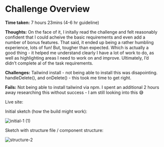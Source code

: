 # Challenge Overview

**Time taken:** 7 hours 23mins (4-6 hr guideline)
<br>

**Thoughts:** On the face of it, I initally read the challenge and felt reasonably confident that I could acheive the basic requirements and even add a number of bonus features. 
That said, it ended up being a rather humbling experience, lots of fun! But, tougher than expected. Which is actually a good thing - it helped me understand clearly I have a lot of work to do, as well as highlighting areas I need to work on and improve. Ultimately, I’d didn’t complete al of the task requirements.
<br>

**Challenges:** Tailwind install - not being able to install this was disapointing. handleDelete(), and onDelete() - this took me time to get right.
<br>

**Fails:** Not being able to install tailwind via npm. I spent an additional 2 hours away researching this without success - I am still looking into this 😅
<br>

Live site: 

Initial sketch (how the build might work):

![initial-1 (1)](https://github.com/JAldo1980/marketing-pod-dashboard-challenge/assets/80925002/5412d7a5-358a-4982-834a-a6c6b4b8e645)

Sketch with structure file / component structure:

![structure-2](https://github.com/JAldo1980/marketing-pod-dashboard-challenge/assets/80925002/10cd79c7-8551-445d-991a-08def08eee27)
